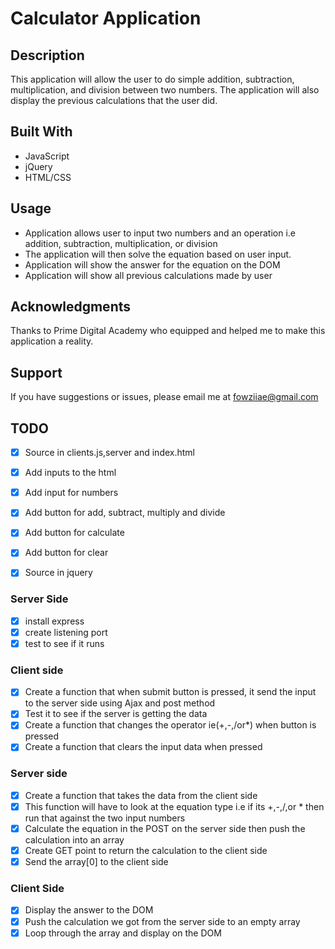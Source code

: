 # Calculator Application

## Description

This application will allow the user to do simple addition, subtraction, multiplication, and division between two numbers. The application will also display the previous calculations that the user did.

## Built With

- JavaScript
- jQuery
- HTML/CSS

## Usage

- Application allows user to input two numbers and an operation i.e addition, subtraction, multiplication, or division
- The application will then solve the equation based on user input.
- Application will show the answer for the equation on the DOM
- Application will show all previous calculations made by user

## Acknowledgments

Thanks to Prime Digital Academy who equipped and helped me to make this application a reality.

## Support

If you have suggestions or issues, please email me at fowziiae@gmail.com

## TODO

- [x] Source in clients.js,server and index.html
- [x] Add inputs to the html
- [x] Add input for numbers
- [x] Add button for add, subtract, multiply and divide
- [x] Add button for calculate
- [x] Add button for clear

- [x] Source in jquery

### Server Side

- [x] install express
- [x] create listening port
- [x] test to see if it runs

### Client side

- [x] Create a function that when submit button is pressed, it send the input to the server side using Ajax and post method
- [x] Test it to see if the server is getting the data
- [x] Create a function that changes the operator ie(+,-,/or\*) when button is pressed
- [x] Create a function that clears the input data when pressed

### Server side

- [x] Create a function that takes the data from the client side
- [x] This function will have to look at the equation type i.e if its +,-,/,or \* then run that against the two input numbers
- [x] Calculate the equation in the POST on the server side then push the calculation into an array
- [x] Create GET point to return the calculation to the client side
- [x] Send the array[0] to the client side

### Client Side

- [x] Display the answer to the DOM
- [x] Push the calculation we got from the server side to an empty array
- [x] Loop through the array and display on the DOM
